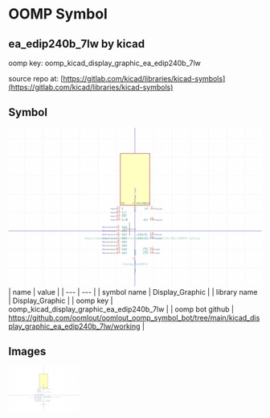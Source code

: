 # OOMP Symbol  
## ea_edip240b_7lw  by kicad  
  
oomp key: oomp_kicad_display_graphic_ea_edip240b_7lw  
  
source repo at: [https://gitlab.com/kicad/libraries/kicad-symbols](https://gitlab.com/kicad/libraries/kicad-symbols)  
## Symbol  
  
[![working.png](working_600.png)](working.png)  
| name | value | 
| --- | --- | 
| symbol name | Display_Graphic | 
| library name | Display_Graphic | 
| oomp key | oomp_kicad_display_graphic_ea_edip240b_7lw | 
| oomp bot github | https://github.com/oomlout/oomlout_oomp_symbol_bot/tree/main/kicad_display_graphic_ea_edip240b_7lw/working | 
## Images  
  
[![working.png](working_140.png)](working.png)  
